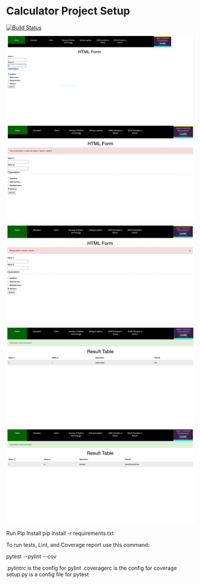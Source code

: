 # Calculator Project Setup
[![Build Status](https://app.travis-ci.com/ThulasiV21/calc2.svg?branch=main)](https://app.travis-ci.com/ThulasiV21/calc2)

![image](app/static/images/1.PNG)

![image](app/static/images/2.PNG)

![image](app/static/images/3.PNG)

![image](app/static/images/4.PNG)

![image](app/static/images/5.PNG)

Run Pip Install
pip install -r requirements.txt

To run tests, Lint, and Coverage report use this command:

pytest  --pylint --cov

.pylintrc is the config for pylint
.coveragerc is the config for coverage
setup.py is a config file for pytest
